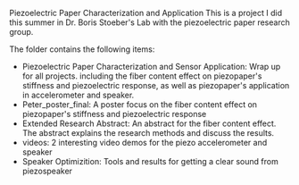 Piezoelectric Paper Characterization and Application
This is a project I did this summer in Dr. Boris Stoeber's Lab with the piezoelectric paper research group. 

The folder contains the following items:
- Piezoelectric Paper  Characterization and  Sensor Application: Wrap up for all projects. including the fiber content effect on piezopaper's stiffness and piezoelectric response, as well as piezopaper's application in accelerometer and speaker.
- Peter_poster_final: A poster focus on the fiber content effect on piezopaper's stiffness and piezoelectric response
- Extended Research Abstract: An abstract for the fiber content effect. The abstract explains the research methods and discuss the results.
- videos: 2 interesting video demos for the piezo accelerometer and speaker
- Speaker Optimizition: Tools and results for getting a clear sound from piezospeaker
